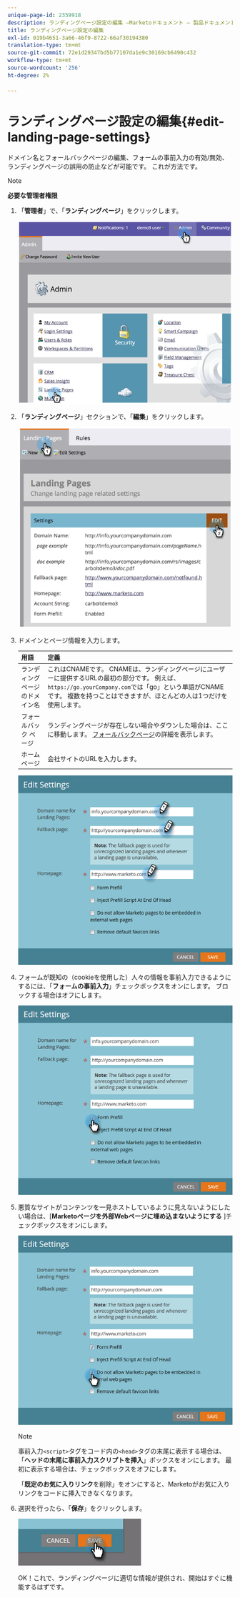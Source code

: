 ```yaml
---
unique-page-id: 2359918
description: ランディングページ設定の編集 —Marketoドキュメント — 製品ドキュメント
title: ランディングページ設定の編集
exl-id: 019b4651-3a66-46f9-8722-66af30194380
translation-type: tm+mt
source-git-commit: 72e1d29347bd5b77107da1e9c30169cb6490c432
workflow-type: tm+mt
source-wordcount: '256'
ht-degree: 2%

---
```


# ランディングページ設定の編集{#edit-landing-page-settings}

ドメイン名とフォールバックページの編集、フォームの事前入力の有効/無効、ランディングページの誤用の防止などが可能です。 これが方法です。

>[!NOTE]
>
>**必要な管理者権限**

1. 「**管理者**」で、「**ランディングページ**」をクリックします。

   ![](assets/image2014-9-10-9-3a47-3a40.png)

1. 「**ランディングページ**」セクションで、「**編集**」をクリックします。

   ![](assets/image2014-9-10-9-3a47-3a12.png)

1. ドメインとページ情報を入力します。

   | 用語 | 定義 |
   |---|---|
   | ランディングページのドメイン名 | これはCNAMEです。 CNAMEは、ランディングページにユーザーに提供するURLの最初の部分です。 例えば、`https://go.yourCompany.com`では「go」という単語がCNAMEです。 複数を持つことはできますが、ほとんどの人は1つだけを使用します。 |
   | フォールバック ページ | ランディングページが存在しない場合やダウンした場合は、ここに移動します。 [フォールバックページ](/help/marketo/product-docs/administration/settings/set-a-fallback-page.md)の詳細を表示します。 |
   | ホームページ | 会社サイトのURLを入力します。 |

   ![](assets/three.png)

1. フォームが既知の（cookieを使用した）人々の情報を事前入力できるようにするには、「**フォームの事前入力**」チェックボックスをオンにします。 ブロックする場合はオフにします。

   ![](assets/four.png)

1. 悪質なサイトがコンテンツを一見ホストしているように見えないようにしたい場合は、[**Marketoページを外部Webページに埋め込まないようにする** ]チェックボックスをオンにします。

   ![](assets/five.png)

   >[!NOTE]
   >
   >事前入力`<script>`タグをコード内の`<head>`タグの末尾に表示する場合は、「**ヘッドの末尾に事前入力スクリプトを挿入**」ボックスをオンにします。 最初に表示する場合は、チェックボックスをオフにします。
   >
   >「**既定のお気に入りリンク**&#x200B;を削除」をオンにすると、Marketoがお気に入りリンクをコードに挿入できなくなります。

1. 選択を行ったら、「**保存**」をクリックします。

   ![](assets/six.png)

   OK！これで、ランディングページに適切な情報が提供され、開始はすぐに機能するはずです。
